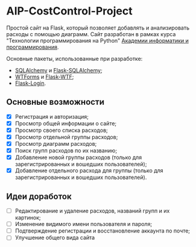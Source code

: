 # AIP-CostControl-Project

Простой сайт на Flask, который позволяет добавлять и анализировать расходы с помощью диаграмм.
Сайт разработан в рамках курса "Технологии программирования на Python" 
[Академии информатики и программирования](https://aip.itmo.ru).

Основные пакеты, использованные при разработке:

- [SQLAlchemy](https://www.sqlalchemy.org/) и [Flask-SQLAlchemy](https://flask-sqlalchemy.palletsprojects.com/en/2.x/);
- [WTForms](https://wtforms.readthedocs.io/en/2.3.x/) и [Flask-WTF](https://flask-wtf.readthedocs.io/en/stable/quickstart.html);
- [Flask-Login](https://flask-login.readthedocs.io/en/latest/).

## Основные возможности

- [x] Регистрация и авторизация;
- [x] Просмотр общей информации о сайте;
- [x] Просмотр своего списка расходов;
- [x] Просмотр отдельной группы расходов;
- [x] Просмотр диаграмм расходов;
- [x] Поиск групп расходов по их названию;
- [x] Добавление новой группы расходов (только для зарегистрированных и вошедших пользователей);
- [x] Добавление отдельного расхода для группы (только для зарегистрированных и вошедших пользователей).

## Идеи доработок

- [ ] Редактирование и удаление расходов, названий групп и их картинок;
- [ ] Изменение видимого имени пользователя и пароля;
- [ ] Подтверждение регистрации и восстановление аккаунта по почте;
- [ ] Улучшение общего вида сайта